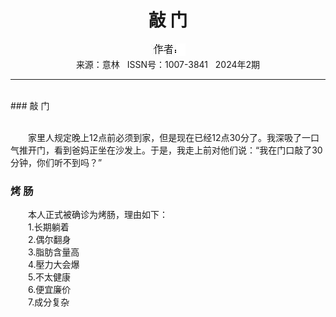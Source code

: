 # <center>敲 门</center>

<div align=center><img src="https://raw.githubusercontent.com/leaguecn/magazines/main/img_authors/%25d7%25f7%25d5%25df%25a3%25ba.jpg"></div>

<center>来源：意林   ISSN号：1007-3841   2024年2期</center>

* * *

<br>### 敲 门

  
<br>　　家里人规定晚上12点前必须到家，但是现在已经12点30分了。我深吸了一口气推开门，看到爸妈正坐在沙发上。于是，我走上前对他们说：“我在门口敲了30分钟，你们听不到吗？”

### 烤 肠

  
　　本人正式被确诊为烤肠，理由如下：  
　　1.长期躺着  
　　2.偶尔翻身  
　　3.脂肪含量高  
　　4.壓力大会爆  
　　5.不太健康  
　　6.便宜廉价  
　　7.成分复杂
